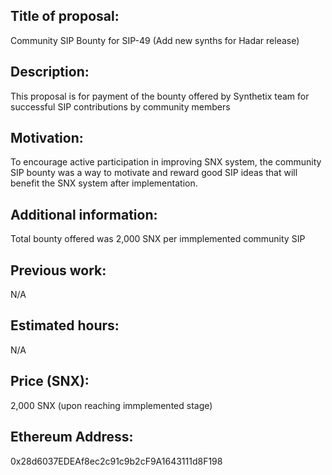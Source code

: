 ## Title of proposal: 
Community SIP Bounty for SIP-49 (Add new synths for Hadar release)

## Description: 
This proposal is for payment of the bounty offered by Synthetix team for successful SIP contributions by community members

## Motivation: 
To encourage active participation in improving SNX system, the community SIP bounty was a way to motivate and reward good SIP ideas that will benefit the SNX system after implementation.

## Additional information: 
Total bounty offered was 2,000 SNX per immplemented community SIP

## Previous work: 
N/A

## Estimated hours: 
N/A

## Price (SNX): 
2,000 SNX (upon reaching immplemented stage)

## Ethereum Address: 
0x28d6037EDEAf8ec2c91c9b2cF9A1643111d8F198
